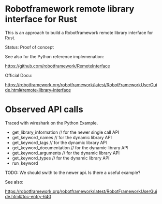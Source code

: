 
Robotframework remote library interface for Rust
================================================

This is an approach to build a Robotframework remote library interface for Rust.

Status: Proof of concept

See also for the Python reference implemenation:

https://github.com/robotframework/RemoteInterface

Official Docu:

https://robotframework.org/robotframework/latest/RobotFrameworkUserGuide.html#remote-library-interface


Observed API calls
==================

Traced with wireshark on the Python Example.

- get_library_information // for the newer single call API
- get_keyword_names // for the dynamic library API
- get_keyword_tags // for the dynamic library API
- get_keyword_documentation // for the dynamic library API
- get_keyword_arguments  // for the dynamic library API
- get_keyword_types // for the dynamic library API
- run_keyword

TODO: We should swith to the newer api. Is there a useful example?

See also:

https://robotframework.org/robotframework/latest/RobotFrameworkUserGuide.html#toc-entry-640

